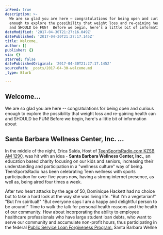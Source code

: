 ```yaml
---
inFeed: true
description: >-
  We are so glad you are here – congratulations for being open and curious
  enough to explore the possibility that weight loss and re-gaining health can
  and SHOULD be FUN!  Before we begin, here’s a little bit of information about 
dateModified: '2017-04-30T21:27:16.049Z'
datePublished: '2017-04-30T21:27:17.145Z'
title: Welcome…
author: []
publisher: {}
via: {}
starred: false
datePublishedOriginal: '2017-04-30T21:27:17.145Z'
sourcePath: _posts/2017-04-30-welcome.md
_type: Blurb

---
```

## Welcome...

We are so glad you are here -- congratulations for being open and curious enough to explore the possibility that weight loss and re-gaining health can and SHOULD be FUN! Before we begin, here's a little bit of information about 

## Santa Barbara Wellness Center, Inc. ...

In the middle of the night, Erica Salda, Host of [TeenSportsRadio.com KZSB AM 1290][0], was hit with an idea - **Santa Barbara Wellness Center, Inc.**, an education based charity focusing on our kids and seniors, increasing their understanding and participation in a "wellness culture" way of being. TeenSportsRadio has been celebrating Teen wellness with sports participation for over five years now, having a strong internet presence, as well as, being aired four times a week.

After two heart attacks by the age of 50, Dominique Hackett had no choice but to take a hard look at the way she was living life. "But I'm a vegetarian!" "But I'm spiritual!" "But everyone says I am a happy and delightful person to be around!" Time to walk the talk for personal health reasons and the health of our community.
How about incorporating the ability to employee healthcare professionals who have large student loan debts, who want to serve our community and accumulate non-profit hours, thus participating in the federal [Public Service Loan Forgiveness Program.][1]
Santa Barbara Wellne

[0]: http://www.tsr.com/
[1]: https://studentaid.ed.gov/sa/repay-loans/forgiveness-cancellation/public-service